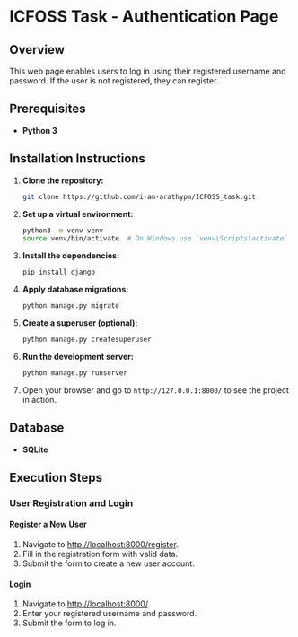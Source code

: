 # ICFOSS Task - Authentication Page

## Overview
This web page enables users to log in using their registered username and password. If the user is not registered, they can register.

## Prerequisites
- **Python 3**

## Installation Instructions

1. **Clone the repository:**
    ```bash
    git clone https://github.com/i-am-arathypm/ICFOSS_task.git
    ```

2. **Set up a virtual environment:**
    ```bash
    python3 -m venv venv
    source venv/bin/activate  # On Windows use `venv\Scripts\activate`
    ```

3. **Install the dependencies:**
    ```bash
    pip install django
    ```

4. **Apply database migrations:**
    ```bash
    python manage.py migrate
    ```

5. **Create a superuser (optional):**
    ```bash
    python manage.py createsuperuser
    ```

6. **Run the development server:**
    ```bash
    python manage.py runserver
    ```

7. Open your browser and go to `http://127.0.0.1:8000/` to see the project in action.

## Database
- **SQLite**

## Execution Steps

### User Registration and Login

#### Register a New User

1. Navigate to [http://localhost:8000/register](http://localhost:8000/register).
2. Fill in the registration form with valid data.
3. Submit the form to create a new user account.

#### Login

1. Navigate to [http://localhost:8000/](http://localhost:8000/).
2. Enter your registered username and password.
3. Submit the form to log in.
